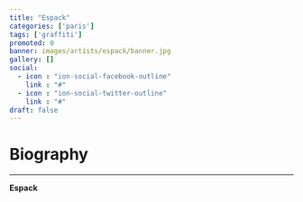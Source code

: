 ```yaml
---
title: "Espack"
categories: ['paris']
tags: ['graffiti']
promoted: 0
banner: images/artists/espack/banner.jpg
gallery: []
social:
  - icon : "ion-social-facebook-outline"
    link : "#"
  - icon : "ion-social-twitter-outline"
    link : "#"
draft: false
---
```


# Biography
---

**Espack**